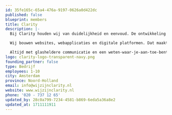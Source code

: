 ```yaml
---
id: 35fe165c-65a4-476a-9197-0626a0d422dc
published: false
blueprint: members
title: Clarity
description: |-
  Bij Clarity houden wij van duidelijkheid en eenvoud. De ontwikkeling van maatwerk software kan namelijk al complex genoeg zijn.

  Wij bouwen websites, webapplicaties en digitale platformen. Dat maakt ons een Digital Agency. Maar bovenal zijn wij een hecht en compact team van designers en developers met een groot hart voor ons vak. Aanpakkers die alles op alles zetten om jou verder te helpen. Wij ontdekken en benutten digitale kansen voor opdrachtgevers uit het onderwijs, de zorg en cultuursector.

  Altijd met glasheldere communicatie en een weten-waar-je-aan-toe-bent-werkproces. Wij leren je graag kennen.
logo: clarity-logo-transparent-navy.png
founding_partner: false
type: Bedrijf
employees: 1-10
city: Amsterdam
province: Noord-Holland
email: info@wijzijnclarity.nl
website: www.wijzijnclarity.nl
phone: '020 - 737 12 65'
updated_by: 28c0a799-7234-4581-b869-6eda5a36a8e2
updated_at: 1711111911
---
```

